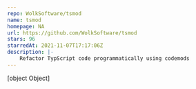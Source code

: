 ```yaml
---
repo: WolkSoftware/tsmod
name: tsmod
homepage: NA
url: https://github.com/WolkSoftware/tsmod
stars: 96
starredAt: 2021-11-07T17:17:06Z
description: |-
    Refactor TypScript code programmatically using codemods
---
```


[object Object]
